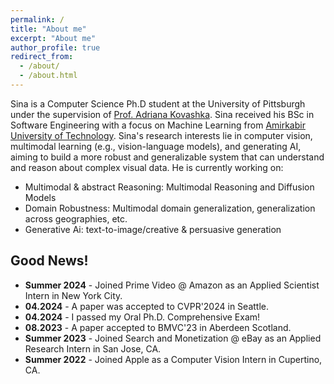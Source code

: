 ```yaml
---
permalink: /
title: "About me"
excerpt: "About me"
author_profile: true
redirect_from: 
  - /about/
  - /about.html
---
```

Sina is a Computer Science Ph.D student at the University of Pittsburgh under the supervision of [Prof. Adriana Kovashka](https://people.cs.pitt.edu/~kovashka/). Sina received his BSc in Software Engineering with a focus on Machine Learning from [Amirkabir University of Technology](https://aut.ac.ir/content/193/Computer-Engineering). Sina's research interests lie in computer vision, multimodal learning (e.g., vision-language models), and generating AI, aiming to build a more robust and generalizable system that can understand and reason about complex visual data. He is currently working on:

- Multimodal & abstract Reasoning: Multimodal Reasoning and Diffusion Models
- Domain Robustness: Multimodal domain generalization, generalization across geographies, etc. 
- Generative Ai: text-to-image/creative & persuasive generation

## Good News!
-  **Summer 2024** - Joined Prime Video @ Amazon as an Applied Scientist Intern in New York City.
-  **04.2024** - A paper was accepted to CVPR'2024 in Seattle.
-  **04.2024** - I passed my Oral Ph.D. Comprehensive Exam!
-  **08.2023** - A paper accepted to BMVC'23 in Aberdeen Scotland.
-  **Summer 2023** - Joined Search and Monetization @ eBay as an Applied Research Intern in San Jose, CA.
-  **Summer 2022** - Joined Apple as a Computer Vision Intern in Cupertino, CA. 

